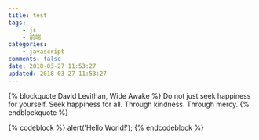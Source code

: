 ```yaml
---
title: test
tags: 
    - js
    - 前端
categories: 
    - javascript
comments: false
date: 2018-03-27 11:53:27
updated: 2018-03-27 11:53:27
---
```

{% blockquote David Levithan, Wide Awake %}
Do not just seek happiness for yourself. Seek happiness for all. Through kindness. Through mercy.
{% endblockquote %}

{% codeblock %}
alert('Hello World!');
{% endcodeblock %}